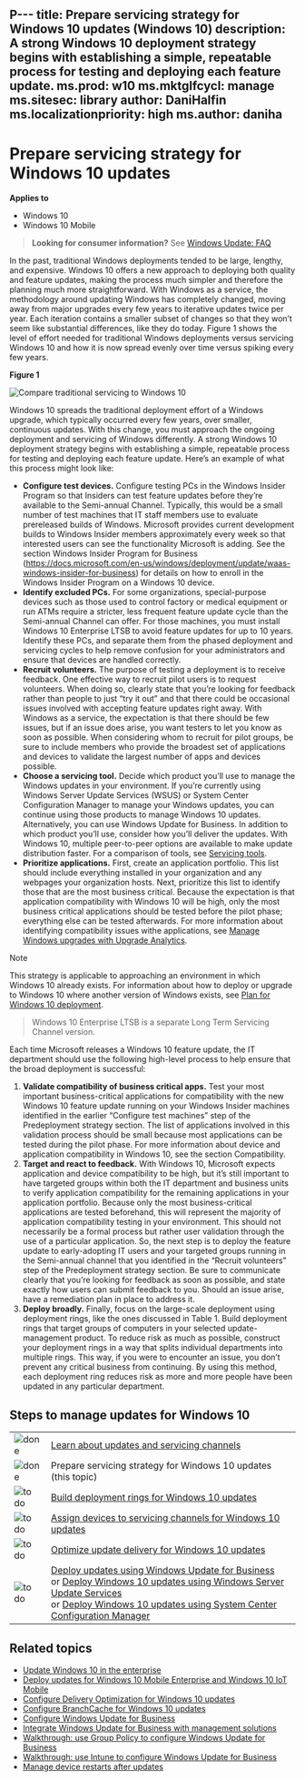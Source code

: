 P---
title: Prepare servicing strategy for Windows 10 updates (Windows 10)
description: A strong Windows 10 deployment strategy begins with establishing a simple, repeatable process for testing and deploying each feature update. 
ms.prod: w10
ms.mktglfcycl: manage
ms.sitesec: library
author: DaniHalfin
ms.localizationpriority: high
ms.author: daniha
---

# Prepare servicing strategy for Windows 10 updates


**Applies to**

- Windows 10
- Windows 10 Mobile

> **Looking for consumer information?** See [Windows Update: FAQ](https://support.microsoft.com/help/12373/windows-update-faq) 

In the past, traditional Windows deployments tended to be large, lengthy, and expensive. Windows 10 offers a new approach to deploying both quality and feature updates, making the process much simpler and therefore the planning much more straightforward. With Windows as a service, the methodology around updating Windows has completely changed, moving away from major upgrades every few years to iterative updates twice per year. Each iteration contains a smaller subset of changes so that they won’t seem like substantial differences, like they do today. Figure 1 shows the level of effort needed for traditional Windows deployments versus servicing Windows 10 and how it is now spread evenly over time versus spiking every few years.

**Figure 1**

![Compare traditional servicing to Windows 10](images/waas-strategy-fig1a.png)

Windows 10 spreads the traditional deployment effort of a Windows upgrade, which typically occurred every few years, over smaller, continuous updates. With this change, you must approach the ongoing deployment and servicing of Windows differently. A strong Windows 10 deployment strategy begins with establishing a simple, repeatable process for testing and deploying each feature update. Here’s an example of what this process might look like:

- **Configure test devices.** Configure testing PCs in the Windows Insider Program so that Insiders can test feature updates before they’re available to the Semi-annual Channel. Typically, this would be a small number of test machines that IT staff members use to evaluate prereleased builds of Windows. Microsoft provides current development builds to Windows Insider members approximately every week so that interested users can see the functionality Microsoft is adding. See the section Windows Insider Program for Business (https://docs.microsoft.com/en-us/windows/deployment/update/waas-windows-insider-for-business) for details on how to enroll in the Windows Insider Program on a Windows 10 device.
- **Identify excluded PCs.** For some organizations, special-purpose devices such as those used to control factory or medical equipment or run ATMs require a stricter, less frequent feature update cycle than the Semi-annual Channel can offer. For those machines, you must install Windows 10 Enterprise LTSB to avoid feature updates for up to 10 years. Identify these PCs, and separate them from the phased deployment and servicing cycles to help remove confusion for your administrators and ensure that devices are handled correctly. 
- **Recruit volunteers.** The purpose of testing a deployment is to receive feedback. One effective way to recruit pilot users is to request volunteers. When doing so, clearly state that you’re looking for feedback rather than people to just “try it out” and that there could be occasional issues involved with accepting feature updates right away. With Windows as a service, the expectation is that there should be few issues, but if an issue does arise, you want testers to let you know as soon as possible. When considering whom to recruit for pilot groups, be sure to include members who provide the broadest set of applications and devices to validate the largest number of apps and devices possible.
- **Choose a servicing tool.** Decide which product you’ll use to manage the Windows updates in your environment. If you’re currently using Windows Server Update Services (WSUS) or System Center Configuration Manager to manage your Windows updates, you can continue using those products to manage Windows 10 updates. Alternatively, you can use Windows Update for Business. In addition to which product you’ll use, consider how you’ll deliver the updates. With Windows 10, multiple peer-to-peer options are available to make update distribution faster. For a comparison of tools, see [Servicing tools](waas-overview.md#servicing-tools).
- **Prioritize applications.** First, create an application portfolio. This list should include everything installed in your organization and any webpages your organization hosts. Next, prioritize this list to identify those that are the most business critical. Because the expectation is that application compatibility with Windows 10 will be high, only the most business critical applications should be tested before the pilot phase; everything else can be tested afterwards. For more information about identifying compatibility issues withe applications, see [Manage Windows upgrades with Upgrade Analytics](../upgrade/manage-windows-upgrades-with-upgrade-readiness.md). 

>[!NOTE]
>This strategy is applicable to approaching an environment in which Windows 10 already exists. For information about how to deploy or upgrade to Windows 10 where another version of Windows exists, see [Plan for Windows 10 deployment](../planning/index.md).
>
>>Windows 10 Enterprise LTSB is a separate Long Term Servicing Channel version.

Each time Microsoft releases a Windows 10 feature update, the IT department should use the following high-level process to help ensure that the broad deployment is successful:

1.	**Validate compatibility of business critical apps.** Test your most important business-critical applications for compatibility with the new Windows 10 feature update running on your Windows Insider machines identified in the earlier “Configure test machines” step of the Predeployment strategy section. The list of applications involved in this validation process should be small because most applications can be tested during the pilot phase. For more information about device and application compatibility in Windows 10, see the section Compatibility.
2.	**Target and react to feedback.** With Windows 10, Microsoft expects application and device compatibility to be high, but it’s still important to have targeted groups within both the IT department and business units to verify application compatibility for the remaining applications in your application portfolio. Because only the most business-critical applications are tested beforehand, this will represent the majority of application compatibility testing in your environment. This should not necessarily be a formal process but rather user validation through the use of a particular application. So, the next step is to deploy the feature update to early-adopting IT users and your targeted groups running in the Semi-annual channel that you identified in the “Recruit volunteers” step of the Predeployment strategy section. Be sure to communicate clearly that you’re looking for feedback as soon as possible, and state exactly how users can submit feedback to you. Should an issue arise, have a remediation plan in place to address it. 
3.	**Deploy broadly.** Finally, focus on the large-scale deployment using deployment rings, like the ones discussed in Table 1. Build deployment rings that target groups of computers in your selected update-management product. To reduce risk as much as possible, construct your deployment rings in a way that splits individual departments into multiple rings. This way, if you were to encounter an issue, you don’t prevent any critical business from continuing. By using this method, each deployment ring reduces risk as more and more people have been updated in any particular department. 


## Steps to manage updates for Windows 10

| | |
| --- | --- |
| ![done](images/checklistdone.png) | [Learn about updates and servicing channels](waas-overview.md) |
| ![done](images/checklistdone.png) | Prepare servicing strategy for Windows 10 updates (this topic) |
| ![to do](images/checklistbox.gif) | [Build deployment rings for Windows 10 updates](waas-deployment-rings-windows-10-updates.md) |
| ![to do](images/checklistbox.gif) | [Assign devices to servicing channels for Windows 10 updates](waas-servicing-channels-windows-10-updates.md) |
| ![to do](images/checklistbox.gif) | [Optimize update delivery for Windows 10 updates](waas-optimize-windows-10-updates.md) |
| ![to do](images/checklistbox.gif) | [Deploy updates using Windows Update for Business](waas-manage-updates-wufb.md)</br>or [Deploy Windows 10 updates using Windows Server Update Services](waas-manage-updates-wsus.md)</br>or [Deploy Windows 10 updates using System Center Configuration Manager](waas-manage-updates-configuration-manager.md) |


## Related topics

- [Update Windows 10 in the enterprise](index.md)
- [Deploy updates for Windows 10 Mobile Enterprise and Windows 10 IoT Mobile](waas-mobile-updates.md) 
- [Configure Delivery Optimization for Windows 10 updates](waas-delivery-optimization.md)
- [Configure BranchCache for Windows 10 updates](waas-branchcache.md)
- [Configure Windows Update for Business](waas-configure-wufb.md)
- [Integrate Windows Update for Business with management solutions](waas-integrate-wufb.md)
- [Walkthrough: use Group Policy to configure Windows Update for Business](waas-wufb-group-policy.md)
- [Walkthrough: use Intune to configure Windows Update for Business](waas-wufb-intune.md)
- [Manage device restarts after updates](waas-restart.md)

